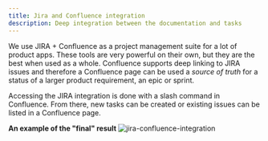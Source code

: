 ```yaml
---
title: Jira and Confluence integration
description: Deep integration between the documentation and tasks
---
```


We use JIRA + Confluence as a project management suite for a lot of product apps. These tools are very powerful on
their own, but they are the best when used as a whole. Confluence supports deep linking to JIRA issues and
therefore a Confluence page can be used a _source of truth_ for a status of a larger product requirement, an epic
or sprint.

Accessing the JIRA integration is done with a slash command in Confluence. From there, new tasks can be created or
existing issues can be listed in a Confluence page.

**An example of the "final" result**
![jira-confluence-integration](https://user-images.githubusercontent.com/12981417/81170575-37f92880-8f9b-11ea-801c-01b4918fe1a0.png)
